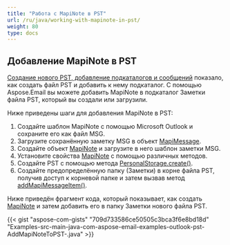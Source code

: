 ```yaml
---
title: "Работа с MapiNote в PST"
url: /ru/java/working-with-mapinote-in-pst/
weight: 80
type: docs
---
```


## **Добавление MapiNote в PST**

[Создание нового PST, добавление подкаталогов и сообщений](/email/java/create-new-pst-add-sub-folders-and-messages/) показало, как создать файл PST и добавить к нему подкаталог. С помощью Aspose.Email вы можете добавить MapiNote в подкаталог Заметки файла PST, который вы создали или загрузили.

Ниже приведены шаги для добавления MapiNote в PST:

1. Создайте шаблон MapiNote с помощью Microsoft Outlook и сохраните его как файл MSG.
1. Загрузите сохранённую заметку MSG в объект [MapiMessage](https://reference.aspose.com/email/java/com.aspose.email/mapimessage/).
1. Создайте объект [MapiNote](https://reference.aspose.com/email/java/com.aspose.email/mapinote/) и загрузите в него шаблон заметки MSG.
1. Установите свойства [MapiNote](https://reference.aspose.com/email/java/com.aspose.email/mapinote/) с помощью различных методов.
2. Создайте PST с помощью метода [PersonalStorage.create()](https://reference.aspose.com/email/java/com.aspose.email/personalstorage/#create-java.io.OutputStream-int-).
3. Создайте предопределённую папку (Заметки) в корне файла PST, получив доступ к корневой папке и затем вызвав метод [addMapiMessageItem()](https://reference.aspose.com/email/java/com.aspose.email/folderinfo/#addMapiMessageItem-com.aspose.email.IMapiMessageItem-).

Ниже приведён фрагмент кода, который показывает, как создать [MapiNote](https://reference.aspose.com/email/java/com.aspose.email/mapinote/) и затем добавить его в папку Заметки нового файла PST.

{{< gist "aspose-com-gists" "709d733586ce50505c3bca3f6e8bd18d" "Examples-src-main-java-com-aspose-email-examples-outlook-pst-AddMapiNoteToPST-.java" >}}